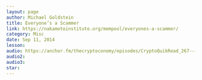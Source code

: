 ```yaml
---
layout: page
author: Michael Goldstein
title: Everyone’s a Scammer
link: https://nakamotoinstitute.org/mempool/everyones-a-scammer/
category: Misc
date: Sep 11, 2014
lesson: 
audio: https://anchor.fm/thecryptoconomy/episodes/CryptoQuikRead_267---Everyones-a-Scammer-Michael-Goldstein-e4ihq8/a-aigiru
audio2: 
audio3: 
star: 
---
```

